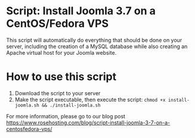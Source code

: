 # Script: Install Joomla 3.7 on a CentOS/Fedora VPS
This script will automatically do everything that should be done on your server, including the creation of a MySQL database while also creating an Apache virtual host for your Joomla website. 


# How to use this script

1. Download the script to your server
2. Make the script executable, then execute the script:
`chmod +x install-joomla.sh && ./install-joomla.sh`

For more information, please go to our blog post https://www.rosehosting.com/blog/script-install-joomla-3-7-on-a-centosfedora-vps/
